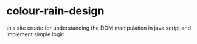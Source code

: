 # colour-rain-design
this site create for understanding the DOM manipulation in java script and implement simple logic
